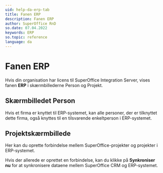 ```yaml
---
uid: help-da-erp-tab
title: Fanen ERP
description: Fanen ERP
author: SuperOffice RnD
so.date: 07.04.2022
keywords: ERP
so.topic: reference
language: da
---
```


# Fanen ERP

Hvis din organisation har licens til SuperOffice Integration Server, vises fanen **ERP** i skærmbillederne Person og Projekt.

## Skærmbilledet Person

Hvis et firma er knyttet til ERP-systemet, kan alle personer, der er tilknyttet dette firma, også knyttes til en tilsvarende enkeltperson i ERP-systemet.

## Projektskærmbillede

Her kan du oprette forbindelse mellem SuperOffice-projekter og projekter i ERP-systemet.

Hvis der allerede er oprettet en forbindelse, kan du klikke på **Synkroniser nu** for at synkronisere dataene mellem SuperOffice CRM og ERP-systemet.

<!-- Referenced links -->

<!-- Referenced images -->
